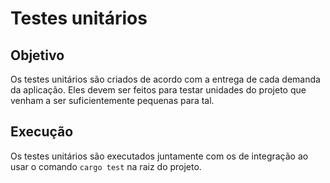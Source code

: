 # Testes unitários

## Objetivo

Os testes unitários são criados de acordo com a entrega de cada demanda da
aplicação. Eles devem ser feitos para testar unidades do projeto que venham
a ser suficientemente pequenas para tal.

## Execução

Os testes unitários são executados juntamente com os de integração ao usar
o comando `cargo test` na raiz do projeto.
